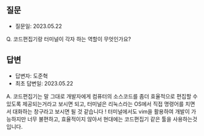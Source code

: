 ## 질문
* 질문일: 2023.05.22

Q. 코드편집기랑 터미널이 각자 하는 역할이 무엇인가요?




## 답변
* 답변자: 도준혁
* 최초 답변일: 2023.05.22

A. 코드편집기는 말 그대로 개발자에게 컴퓨터의 소스코드를 좀더 효율적으로 편집할 수 있도록 제공되는거라고 보시면 되고,
터미널은 리눅스라는 OS에서 직접 명령어를 치면서 대화하는 창구라고 보시면 될 것 같습니다 !
터미널에서도 vim을 활용하여 개발이 가능하지만 너무 불편하고, 효율적이지 않아서 현대에는 코드편집기 같은 툴을 사용하는것입니다.
